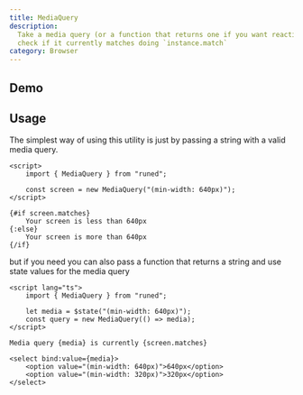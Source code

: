 ```yaml
---
title: MediaQuery
description:
  Take a media query (or a function that returns one if you want reactivity) as input and you can
  check if it currently matches doing `instance.match`
category: Browser
---
```


<script>
import Demo from '$lib/components/demos/media-query.svelte';
</script>

## Demo

<Demo />

## Usage

The simplest way of using this utility is just by passing a string with a valid media query.

```svelte
<script>
	import { MediaQuery } from "runed";

	const screen = new MediaQuery("(min-width: 640px)");
</script>

{#if screen.matches}
	Your screen is less than 640px
{:else}
	Your screen is more than 640px
{/if}
```

but if you need you can also pass a function that returns a string and use state values for the
media query

```svelte
<script lang="ts">
	import { MediaQuery } from "runed";

	let media = $state("(min-width: 640px)");
	const query = new MediaQuery(() => media);
</script>

Media query {media} is currently {screen.matches}

<select bind:value={media}>
	<option value="(min-width: 640px)">640px</option>
	<option value="(min-width: 320px)">320px</option>
</select>
```
